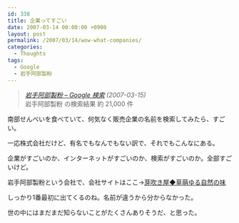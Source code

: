 ```yaml
---
id: 338
title: 企業ってすごい
date: 2007-03-14 00:00:00 +0900
layout: post
permalink: /2007/03/14/wow-what-companies/
categories:
  - Thoughts
tags:
  - Google
  - 岩手阿部製粉
---
```

<blockquote cite="http://www.google.com/search?client=safari&rls=ja-jp&q=%E5%B2%A9%E6%89%8B%E9%98%BF%E9%83%A8%E8%A3%BD%E7%B2%89&ie=UTF-8&oe=UTF-8" title="岩手阿部製粉 - Google 検索">
  <p>
    <cite><a href="http://www.google.com/search?client=safari&rls=ja-jp&q=%E5%B2%A9%E6%89%8B%E9%98%BF%E9%83%A8%E8%A3%BD%E7%B2%89&ie=UTF-8&oe=UTF-8" rel="external nofollow">岩手阿部製粉 &#8211; Google 検索</a> (2007-03-15)</cite><br /> 岩手阿部製粉 の検索結果 約 21,000 件
  </p>
</blockquote>

南部せんべいを食べていて、何気なく販売企業の名前を検索してみたら、すごい。
  
一応株式会社だけど、有名でもなんでもない訳で、それでもこんなにある。
  
企業がすごいのか、インターネットがすごいのか、検索がすごいのか。全部すごいけど。

岩手阿部製粉という会社で、会社サイトはここ→<a href="http://www.mebukiya.co.jp/" rel="external nofollow">芽吹き屋◆草萌ゆる自然の味</a>
  
しっかり1番最初に出てくるのね。名前が違うから分からなかった。

世の中にはまだまだ知らないことがたくさんありそうだ、と思った。
